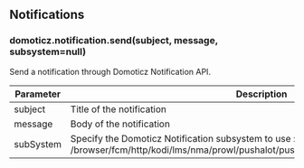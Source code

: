 ## Notifications

### **domoticz.notification.send(subject, message, subsystem=null)**

Send a notification through Domoticz Notification API.

| Parameter | Description                                                                                                                                     |
| --------- | ----------------------------------------------------------------------------------------------------------------------------------------------- |
| subject   | Title of the notification                                                                                                                       |
| message   | Body of the notification                                                                                                                        |
| subSystem | Specify the Domoticz Notification subsystem to use : <null>/browser/fcm/http/kodi/lms/nma/prowl/pushalot/pushbullet/pushover/pushsafer/telegram |
